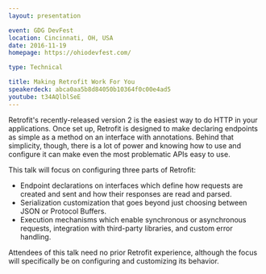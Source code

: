 ```yaml
---
layout: presentation

event: GDG DevFest
location: Cincinnati, OH, USA
date: 2016-11-19
homepage: https://ohiodevfest.com/

type: Technical

title: Making Retrofit Work For You
speakerdeck: abca0aa5b8d84050b10364f0c00e4ad5
youtube: t34AQlblSeE
---
```


Retrofit's recently-released version 2 is the easiest way to do HTTP in your applications. Once set up, Retrofit is designed to make declaring endpoints as simple as a method on an interface with annotations. Behind that simplicity, though, there is a lot of power and knowing how to use and configure it can make even the most problematic APIs easy to use.

This talk will focus on configuring three parts of Retrofit:

* Endpoint declarations on interfaces which define how requests are created and sent and how their responses are read and parsed.
* Serialization customization that goes beyond just choosing between JSON or Protocol Buffers.
* Execution mechanisms which enable synchronous or asynchronous requests, integration with third-party libraries, and custom error handling.

Attendees of this talk need no prior Retrofit experience, although the focus will specifically be on configuring and customizing its behavior.
